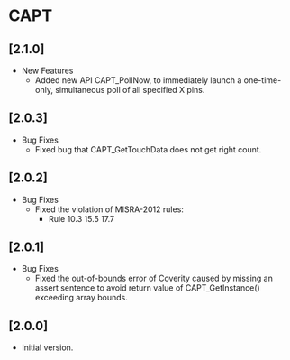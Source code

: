 # CAPT

## [2.1.0]

- New Features
  - Added new API CAPT_PollNow, to immediately launch a one-time-only,
    simultaneous poll of all specified X pins.

## [2.0.3]

- Bug Fixes
  - Fixed bug that CAPT_GetTouchData does not get right count.

## [2.0.2]

- Bug Fixes
  - Fixed the violation of MISRA-2012 rules:
    - Rule 10.3 15.5 17.7

## [2.0.1]

- Bug Fixes
  - Fixed the out-of-bounds error of Coverity caused by missing an assert sentence to avoid
    return value of CAPT_GetInstance() exceeding array bounds.

## [2.0.0]

- Initial version.
